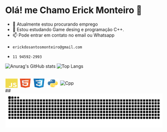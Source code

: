 # Olá! me Chamo Erick Monteiro 👋

- 🔭 Atualmente estou procurando emprego
- 🌱 Estou estudando Game desing e programação C++.
- 📫 Pode entrar em contato no email ou Whatsapp
-     erickdosantosmonteiro@gmail.com
-     11 94592-2993
![Anurag's GitHub stats](https://github-readme-stats.vercel.app/api?username=erickotico&show_icons=true&hide=contribs&theme=tokyonight&icon_color=38bdae&ring_color=07E1E5&locale=pt-br&border_radius=50)
![Top Langs](https://github-readme-stats.vercel.app/api/top-langs/?username=erickotico&theme=tokyonight&layout=compact&locale=pt-br&border_radius=50)

<div style="display: inline_block"><br>
  <img align="center" alt="Js" height="30" width="40" src="https://raw.githubusercontent.com/devicons/devicon/master/icons/javascript/javascript-plain.svg">
  <img align="center" alt="HTML" height="30" width="40" src="https://raw.githubusercontent.com/devicons/devicon/master/icons/html5/html5-original.svg">
  <img align="center" alt="CSS" height="30" width="40" src="https://raw.githubusercontent.com/devicons/devicon/master/icons/css3/css3-original.svg">
  <img align="center" alt="Python" height="30" width="40" src="https://raw.githubusercontent.com/devicons/devicon/master/icons/python/python-original.svg">
  <img align="center" alt="Cpp" height="30" width="40" src="https://cdn.jsdelivr.net/gh/devicons/devicon@latest/icons/cplusplus/cplusplus-original.svg" />
</div>
##


<picture align="center">
  <source media="(prefers-color-scheme: dark)" srcset="https://raw.githubusercontent.com/erickotico/erickotico/output/github-contribution-grid-snake-dark.svg">
  <source media="(prefers-color-scheme: light)" srcset="https://raw.githubusercontent.com/erickotico/erickotico/output/github-contribution-grid-snake-dark.svg">
  <img align="center" alt="github contribution grid snake animation" src="https://raw.githubusercontent.com/erickotico/erickotico/output/github-contribution-grid-snake.svg">
</picture>

  
